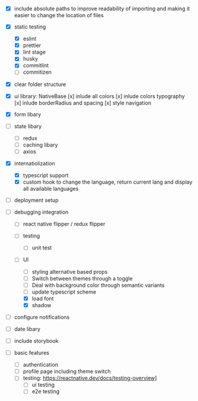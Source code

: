 - [x] include absolute paths to improve readability of importing and making it easier to change the location of files
- [x] static testing
  - [x] eslint
  - [x] prettier
  - [x] lint stage
  - [x] husky
  - [x] commitlint
  - [ ] commitizen
- [x] clear folder structure
- [x] ui library: NativeBase
      [x] inlude all colors
      [x] inlude colors typography
      [x] inlude borderRadius and spacing
      [x] style navigation

- [x] form libary
- [ ] state libary
  - [ ] redux
  - [ ] caching libary
  - [ ] axios
- [x] internatiolization
  - [x] typescript support
  - [x] custom hook to change the language, return current lang and display all available languages
- [ ] deployment setup
- [ ] debugging integration

  - [ ] react native flipper / redux flipper

  - [ ] testing

    - [ ] unit test

  - [ ] UI
    - [ ] styling alternative based props
    - [ ] Switch between themes through a toggle
    - [ ] Deal with background color through semantic variants
    - [ ] update typescript scheme
    - [x] load font
    - [x] shadow

- [ ] configure notifications
- [ ] date libary
- [ ] include storybook

- [ ] basic features
  - [ ] authentication
  - [ ] profile page including theme switch
  - [ ] testing: https://reactnative.dev/docs/testing-overview]
    - [ ] ui testing
    - [ ] e2e testing
